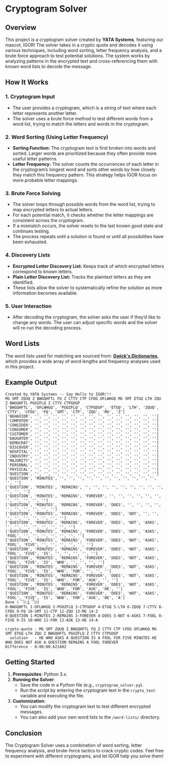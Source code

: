 
# Cryptogram Solver

## Overview
This project is a cryptogram solver created by **YATA Systems**, featuring our mascot, IGOR! The solver takes in a cryptic quote and decodes it using various techniques, including word sorting, letter frequency analysis, and a brute force approach to test potential solutions. The system works by analyzing patterns in the encrypted text and cross-referencing them with known word lists to decode the message.

## How It Works
### 1. **Cryptogram Input**
   - The user provides a cryptogram, which is a string of text where each letter represents another letter.
   - The solver uses a brute force method to test different words from a word list, trying to match the letters and words in the cryptogram.

### 2. **Word Sorting (Using Letter Frequency)**
   - **Sorting Function:** The cryptogram text is first broken into words and sorted. Larger words are prioritized because they often provide more useful letter patterns.
   - **Letter Frequency:** The solver counts the occurrences of each letter in the cryptogram’s longest word and sorts other words by how closely they match this frequency pattern. This strategy helps IGOR focus on more probable letter mappings.

### 3. **Brute Force Solving**
   - The solver loops through possible words from the word list, trying to map encrypted letters to actual letters.
   - For each potential match, it checks whether the letter mappings are consistent across the cryptogram.
   - If a mismatch occurs, the solver resets to the last known good state and continues testing.
   - The process repeats until a solution is found or until all possibilities have been exhausted.

### 4. **Discovery Lists**
   - **Encrypted Letter Discovery List:** Keeps track of which encrypted letters correspond to known letters.
   - **Plain Letter Discovery List:** Tracks the plaintext letters as they are identified.
   - These lists allow the solver to systematically refine the solution as more information becomes available.

### 5. **User Interaction**
   - After decoding the cryptogram, the solver asks the user if they’d like to change any words. The user can adjust specific words and the solver will re-run the decoding process.

## Word Lists
The word lists used for matching are sourced from:
**[Gwick's Dictionaries](http://www.gwicks.net/dictionaries.htm)**, which provides a wide array of word lengths and frequency analyses used in this project.

## Example Output

```plaintext
Created by YATA Systems -- Say Hello to IGOR!!!
MG SMT ZQUQ Z BWGQHFTL FQ Z CTTV CTP CFDG OFLWHGQ MG SMT ETGQ LTH ZQU Z BWGQHFTL PGOZFLQ Z CTTV CTPGDGP
['BWGQHFTL', 'OFLWHGQ', 'PGOZFLQ', 'CTPGDGP', 'ETGQ', 'LTH', 'ZQUQ', 'CTTV', 'CFDG', 'FQ', 'SMT', 'CTP', 'ZQU', 'MG', 'Z']
['BEHAVIOR', '', '', '', '', '', '', '', '', '', '', '', '', '', '']
['COMPUTER', '', '', '', '', '', '', '', '', '', '', '', '', '', '']
['CONSIDER', '', '', '', '', '', '', '', '', '', '', '', '', '', '']
['CONSUMER', '', '', '', '', '', '', '', '', '', '', '', '', '', '']
['CUSTOMER', '', '', '', '', '', '', '', '', '', '', '', '', '', '']
['DAUGHTER', '', '', '', '', '', '', '', '', '', '', '', '', '', '']
['DEMOCRAT', '', '', '', '', '', '', '', '', '', '', '', '', '', '']
['DISCOVER', '', '', '', '', '', '', '', '', '', '', '', '', '', '']
['HOSPITAL', '', '', '', '', '', '', '', '', '', '', '', '', '', '']
['INDUSTRY', '', '', '', '', '', '', '', '', '', '', '', '', '', '']
['MAJORITY', '', '', '', '', '', '', '', '', '', '', '', '', '', '']
['PERSONAL', '', '', '', '', '', '', '', '', '', '', '', '', '', '']
['PHYSICAL', '', '', '', '', '', '', '', '', '', '', '', '', '', '']
['QUESTION', '', '', '', '', '', '', '', '', '', '', '', '', '', '']
['QUESTION', 'MINUTES', '', '', '', '', '', '', '', '', '', '', '', '', '']
['QUESTION', 'MINUTES', 'REMAINS', '', '', '', '', '', '', '', '', '', '', '', '']
['QUESTION', 'MINUTES', 'REMAINS', 'FOREVER', '', '', '', '', '', '', '', '', '', '', '']
['QUESTION', 'MINUTES', 'REMAINS', 'FOREVER', 'DOES', '', '', '', '', '', '', '', '', '', '']
['QUESTION', 'MINUTES', 'REMAINS', 'FOREVER', 'DOES', 'NOT', '', '', '', '', '', '', '', '', '']
['QUESTION', 'MINUTES', 'REMAINS', 'FOREVER', 'DOES', 'NOT', 'ASKS', '', '', '', '', '', '', '', '']
['QUESTION', 'MINUTES', 'REMAINS', 'FOREVER', 'DOES', 'NOT', 'ASKS', 'FOOL', '', '', '', '', '', '', '']
['QUESTION', 'MINUTES', 'REMAINS', 'FOREVER', 'DOES', 'NOT', 'ASKS', 'FOOL', 'FIVE', '', '', '', '', '', '']
['QUESTION', 'MINUTES', 'REMAINS', 'FOREVER', 'DOES', 'NOT', 'ASKS', 'FOOL', 'FIVE', 'IS', '', '', '', '', '']
['QUESTION', 'MINUTES', 'REMAINS', 'FOREVER', 'DOES', 'NOT', 'ASKS', 'FOOL', 'FIVE', 'IS', 'WHO', '', '', '', '']
['QUESTION', 'MINUTES', 'REMAINS', 'FOREVER', 'DOES', 'NOT', 'ASKS', 'FOOL', 'FIVE', 'IS', 'WHO', 'FOR', '', '', '']
['QUESTION', 'MINUTES', 'REMAINS', 'FOREVER', 'DOES', 'NOT', 'ASKS', 'FOOL', 'FIVE', 'IS', 'WHO', 'FOR', 'ASK', '', '']
['QUESTION', 'MINUTES', 'REMAINS', 'FOREVER', 'DOES', 'NOT', 'ASKS', 'FOOL', 'FIVE', 'IS', 'WHO', 'FOR', 'ASK', 'HE', '']
['QUESTION', 'MINUTES', 'REMAINS', 'FOREVER', 'DOES', 'NOT', 'ASKS', 'FOOL', 'FIVE', 'IS', 'WHO', 'FOR', 'ASK', 'HE', 'A']
Done ( ͡⎚ ͜ʖ ͡⎚)
0-BWGQHFTL 1-OFLWHGQ 2-PGOZFLQ 3-CTPGDGP 4-ETGQ 5-LTH 6-ZQUQ 7-CTTV 8-CFDG 9-FQ 10-SMT 11-CTP 12-ZQU 13-MG 14-Z
0-QUESTION 1-MINUTES 2-REMAINS 3-FOREVER 4-DOES 5-NOT 6-ASKS 7-FOOL 8-FIVE 9-IS 10-WHO 11-FOR 12-ASK 13-HE 14-A

crypto-quote - MG SMT ZQUQ Z BWGQHFTL FQ Z CTTV CTP CFDG OFLWHGQ MG SMT ETGQ LTH ZQU Z BWGQHFTL PGOZFLQ Z CTTV CTPGDGP
  solution   - HE WHO ASKS A QUESTION IS A FOOL FOR FIVE MINUTES HE WHO DOES NOT ASK A QUESTION REMAINS A FOOL FOREVER
Difference - 0:00:00.621482
```

## Getting Started
1. **Prerequisites**: Python 3.x.
2. **Running the Solver**:
   - Save the code in a Python file (e.g., `cryptogram_solver.py`).
   - Run the script by entering the cryptogram text in the `crypto_text` variable and executing the file.
3. **Customization**:
   - You can modify the cryptogram text to test different encrypted messages.
   - You can also add your own word lists to the `/word-lists/` directory.

## Conclusion
The Cryptogram Solver uses a combination of word sorting, letter frequency analysis, and brute-force tactics to crack cryptic codes. Feel free to experiment with different cryptograms, and let IGOR help you solve them!
